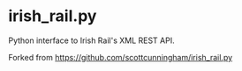 # irish_rail.py

Python interface to Irish Rail's XML REST API.

Forked from https://github.com/scottcunningham/irish_rail.py
